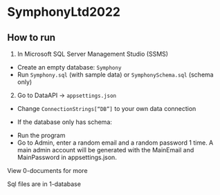 # SymphonyLtd2022

## How to run
1.	In Microsoft SQL Server Management Studio (SSMS)
*	Create an empty database: `Symphony`
*	Run `Symphony.sql` (with sample data) or `SymphonySchema.sql` (schema only)
2.	Go to DataAPI -> `appsettings.json`
*	Change `ConnectionStrings[“DB”]` to your own data connection
-	If the database only has schema:
* Run the program
*	Go to Admin, enter a random email and a random password 1 time. A main admin account will be generated with the MainEmail and MainPassword in appsettings.json.

<p>View 0-documents for more</p>
<p>Sql files are in 1-database</p>
